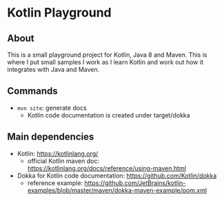 # Kotlin Playground

## About
This is a small playground project for Kotlin, Java 8 and Maven.
This is where I put small samples I work as I learn Kotlin and work out how it integrates with Java and Maven.

## Commands
* `mvn site`: generate docs
  * Kotlin code documentation is created under target/dokka

## Main dependencies
* Kotlin: https://kotlinlang.org/
  * official Kotlin maven doc: https://kotlinlang.org/docs/reference/using-maven.html
* Dokka for Kotlin code documentation: https://github.com/Kotlin/dokka
  * reference example: https://github.com/JetBrains/kotlin-examples/blob/master/maven/dokka-maven-example/pom.xml
